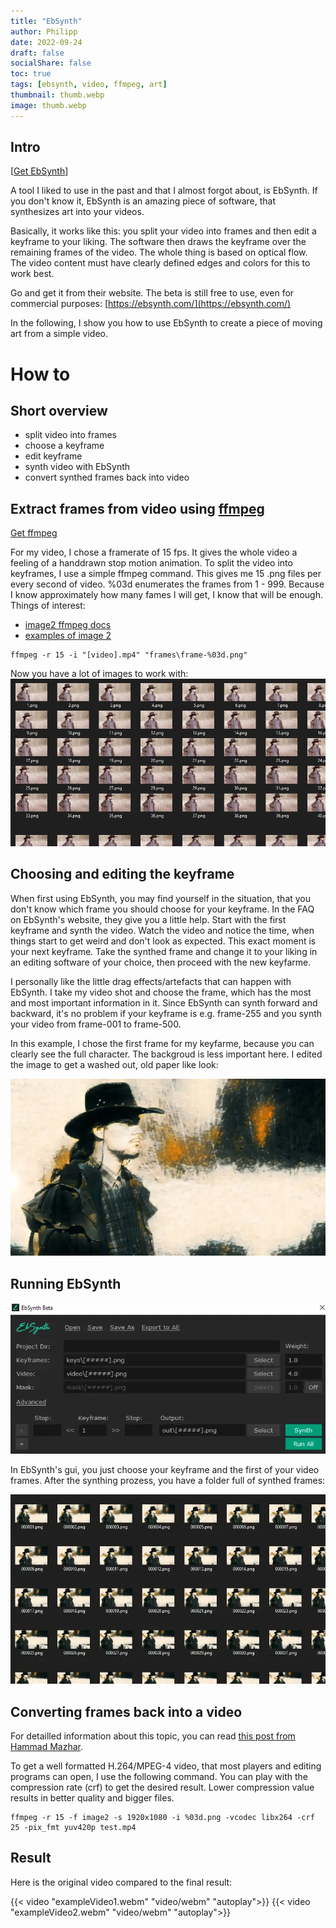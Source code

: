 ```yaml
---
title: "EbSynth"
author: Philipp
date: 2022-09-24
draft: false
socialShare: false
toc: true
tags: [ebsynth, video, ffmpeg, art]
thumbnail: thumb.webp
image: thumb.webp
---
```


## Intro

[[Get EbSynth](https://ebsynth.com/)]

A tool I liked to use in the past and that I almost forgot about, is EbSynth.
If you don't know it, EbSynth is an amazing piece of software, that synthesizes art into your videos.

Basically, it works like this: you split your video into frames and then edit a keyframe to your liking.
The software then draws the keyframe over the remaining frames of the video. The whole thing is based on optical flow.
The video content must have clearly defined edges and colors for this to work best.

Go and get it from their website. The beta is still free to use, even for commercial purposes:
[https://ebsynth.com/](https://ebsynth.com/)

In the following, I show you how to use EbSynth to create a piece of moving art from a simple video.

# How to

## Short overview

- split video into frames
- choose a keyframe
- edit keyframe
- synth video with EbSynth
- convert synthed frames back into video

## Extract frames from video using [ffmpeg](https://ffmpeg.org/)

[Get ffmpeg](https://ffmpeg.org/)

For my video, I chose a framerate of 15 fps. It gives the whole video a feeling of a handdrawn stop motion animation.
To split the video into keyframes, I use a simple ffmpeg command.
This gives me 15 .png files per every second of video. %03d enumerates the frames from 1 - 999. Because I know approximately how many fames I will get, I know that will be enough.
Things of interest:
- [image2 ffmpeg docs](https://ffmpeg.org/ffmpeg-formats.html#image2-1)
- [examples of image 2](http://underpop.online.fr/f/ffmpeg/help/image2-1.htm.gz)

```
ffmpeg -r 15 -i "[video].mp4" "frames\frame-%03d.png"
```

Now you have a lot of images to work with:
![image of keyframes](frames.webp)

## Choosing and editing the keyframe

When first using EbSynth, you may find yourself in the situation, that you don't know which frame you should choose for your keyframe.
In the FAQ on EbSynth's website, they give you a little help. Start with the first keyframe and synth the video. Watch the video and notice the time,
when things start to get weird and don't look as expected. This exact moment is your next keyframe. Take the synthed frame and change it to your liking in
an editing software of your choice, then proceed with the new keyfarme.

I personally like the little drag effects/artefacts that can happen with EbSynth.
I take my video shot and choose the frame, which has the most and most important information in it.
Since EbSynth can synth forward and backward, it's no problem if your keyframe is e.g. frame-255 and you synth your video from frame-001 to frame-500.

In this example, I chose the first frame for my keyfarme, because you can clearly see the full character. The backgroud is less important here.
I edited the image to get a washed out, old paper like look:

![image of keyframe](keyframe.webp)

## Running EbSynth

![image of output frames](ebsynth.webp)

In EbSynth's gui, you just choose your keyframe and the first of your video frames.
After the synthing prozess, you have a folder full of synthed frames:

![image of output frames](output-frames.webp)

## Converting frames back into a video

For detailled information about this topic, you can read [this post from Hammad Mazhar](https://hamelot.io/visualization/using-ffmpeg-to-convert-a-set-of-images-into-a-video/). 

To get a well formatted H.264/MPEG-4 video, that most players and editing programs can open, I use the following command.
You can play with the compression rate (crf) to get the desired result. Lower compression value results in better quality and bigger files.

```
ffmpeg -r 15 -f image2 -s 1920x1080 -i %03d.png -vcodec libx264 -crf 25 -pix_fmt yuv420p test.mp4
```

## Result

Here is the original video compared to the final result:

{{< video "exampleVideo1.webm" "video/webm" "autoplay">}}
{{< video "exampleVideo2.webm" "video/webm" "autoplay">}}
